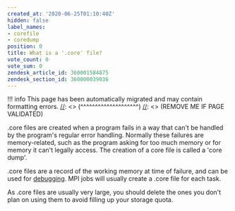 ```yaml
---
created_at: '2020-06-25T01:10:40Z'
hidden: false
label_names:
- corefile
- coredump
position: 0
title: What is a '.core' file?
vote_count: 0
vote_sum: 0
zendesk_article_id: 360001584875
zendesk_section_id: 360000039036
---
```



[//]: <> (REMOVE ME IF PAGE VALIDATED)
[//]: <> (vvvvvvvvvvvvvvvvvvvv)
!!! info
    This page has been automatically migrated and may contain formatting errors.
[//]: <> (^^^^^^^^^^^^^^^^^^^^)
[//]: <> (REMOVE ME IF PAGE VALIDATED)
<p>.core files are created when a program fails in a way that can't be handled by the program's regular error handling. Normally these failures are memory-related, such as the program asking for too much memory or for memory it can't legally access. The creation of a core file is called a 'core dump'.</p>
<p>.core files are a record of the working memory at time of failure, and can be used for <a href="https://support.nesi.org.nz/hc/en-gb/articles/360001008136" target="_self">debugging</a>. MPI jobs will usually create a .core file for each task.</p>
<p>As .core files are usually very large, you should delete the ones you don't plan on using them to avoid filling up your storage quota.</p>